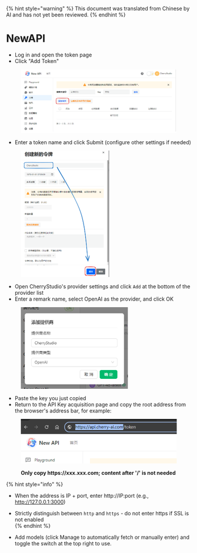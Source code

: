 
{% hint style="warning" %}
This document was translated from Chinese by AI and has not yet been reviewed.
{% endhint %}

# NewAPI

* Log in and open the token page  
* Click "Add Token"  

<figure><img src="../../../.gitbook/assets/image (28).png" alt=""><figcaption></figcaption></figure>

* Enter a token name and click Submit (configure other settings if needed)  

<figure><img src="../../../.gitbook/assets/image (29).png" alt="" width="240"><figcaption></figcaption></figure>

* Open CherryStudio's provider settings and click `Add` at the bottom of the provider list  
* Enter a remark name, select OpenAI as the provider, and click OK  

<figure><img src="../../../.gitbook/assets/image (25).png" alt="" width="291"><figcaption></figcaption></figure>

* Paste the key you just copied  
* Return to the API Key acquisition page and copy the root address from the browser's address bar, for example:  

<figure><img src="../../../.gitbook/assets/image (30).png" alt=""><figcaption><p><strong>Only copy https://xxx.xxx.com; content after '/' is not needed</strong></p></figcaption></figure>

{% hint style="info" %}
* When the address is IP + port, enter http://IP:port (e.g., http://127.0.0.1:3000)  
* Strictly distinguish between `http` and `https` - do not enter https if SSL is not enabled  
{% endhint %}

* Add models (click Manage to automatically fetch or manually enter) and toggle the switch at the top right to use.
